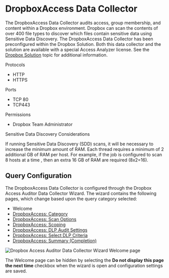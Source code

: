 # DropboxAccess Data Collector

The DropboxAccess Data Collector audits access, group membership, and content within a Dropbox
environment. Dropbox can scan the contents of over 400 file types to discover which files contain
sensitive data using Sensitive Data Discovery. The DropboxAccess Data Collector has been
preconfigured within the Dropbox Solution. Both this data collector and the solution are available
with a special Access Analyzer license. See the
[Dropbox Solution](/docs/accessanalyzer/12.0/solutions/dropbox/overview.md) topic for additional information.

Protocols

- HTTP
- HTTPS

Ports

- TCP 80
- TCP443

Permissions

- Dropbox Team Administrator

Sensitive Data Discovery Considerations

If running Sensitive Data Discovery (SDD) scans, it will be necessary to increase the minimum amount
of RAM. Each thread requires a minimum of 2 additional GB of RAM per host. For example, if the job
is configured to scan 8 hosts at a time , then an extra 16 GB of RAM are required (8x2=16).

## Query Configuration

The DropboxAccess Data Collector is configured through the Dropbox Access Auditor Data Collector
Wizard. The wizard contains the following pages, which change based upon the query category
selected:

- Welcome
- [DropboxAccess: Category](/docs/accessanalyzer/12.0/administration/data-collectors/dropboxaccess/category.md)
- [DropboxAccess: Scan Options](/docs/accessanalyzer/12.0/administration/data-collectors/dropboxaccess/scanoptions.md)
- [DropboxAccess: Scoping](/docs/accessanalyzer/12.0/administration/data-collectors/dropboxaccess/scoping.md)
- [DropboxAccess: DLP Audit Settings](/docs/accessanalyzer/12.0/administration/data-collectors/dropboxaccess/dlpauditsettings.md)
- [DropboxAccess: Select DLP Criteria](/docs/accessanalyzer/12.0/administration/data-collectors/dropboxaccess/selectdlpcriteria.md)
- [DropboxAccess: Summary (Completion)](/docs/accessanalyzer/12.0/administration/data-collectors/dropboxaccess/completion.md)

![Dropbox Access Auditor Data Collector Wizard Welcome page](/img/product_docs/activitymonitor/activitymonitor/install/welcome.webp)

The Welcome page can be hidden by selecting the **Do not display this page the next time** checkbox
when the wizard is open and configuration settings are saved.
